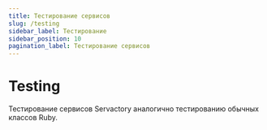 ```yaml
---
title: Тестирование сервисов
slug: /testing
sidebar_label: Тестирование
sidebar_position: 10
pagination_label: Тестирование сервисов
---
```


# Testing

Тестирование сервисов Servactory аналогично тестированию обычных классов Ruby.
